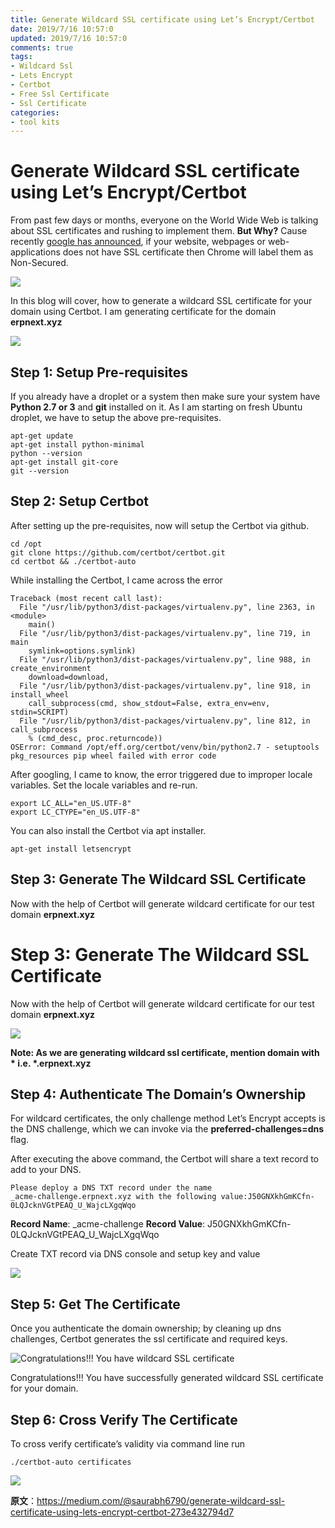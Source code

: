 ```yaml
---
title: Generate Wildcard SSL certificate using Let’s Encrypt/Certbot
date: 2019/7/16 10:57:0
updated: 2019/7/16 10:57:0
comments: true
tags:
- Wildcard Ssl
- Lets Encrypt
- Certbot
- Free Ssl Certificate
- Ssl Certificate
categories:
- tool kits
---
```


# Generate Wildcard SSL certificate using Let’s Encrypt/Certbot

From past few days or months, everyone on the World Wide Web is talking about SSL certificates and rushing to implement them. **But Why?** Cause recently [google has announced](https://blog.chromium.org/2017/04/next-steps-toward-more-connection.html), if your website, webpages or web-applications does not have SSL certificate then Chrome will label them as Non-Secured.

![](http://img-note.wuqianlin.cn/img-md/2019-07-16-025141.jpg)

In this blog will cover, how to generate a wildcard SSL certificate for your domain using Certbot. I am generating certificate for the domain **erpnext.xyz**

![](http://img-note.wuqianlin.cn/img-md/2019-07-16-025209.jpg)

## Step 1: Setup Pre-requisites

If you already have a droplet or a system then make sure your system have **Python 2.7 or 3** and **git** installed on it. As I am starting on fresh Ubuntu droplet, we have to setup the above pre-requisites.

```
apt-get update
apt-get install python-minimal
python --version
apt-get install git-core
git --version
```



## Step 2: Setup Certbot

After setting up the pre-requisites, now will setup the Certbot via github.

```
cd /opt
git clone https://github.com/certbot/certbot.git
cd certbot && ./certbot-auto
```

While installing the Certbot, I came across the error

```
Traceback (most recent call last):
  File "/usr/lib/python3/dist-packages/virtualenv.py", line 2363, in <module>
    main()
  File "/usr/lib/python3/dist-packages/virtualenv.py", line 719, in main
    symlink=options.symlink)
  File "/usr/lib/python3/dist-packages/virtualenv.py", line 988, in create_environment
    download=download,
  File "/usr/lib/python3/dist-packages/virtualenv.py", line 918, in install_wheel
    call_subprocess(cmd, show_stdout=False, extra_env=env, stdin=SCRIPT)
  File "/usr/lib/python3/dist-packages/virtualenv.py", line 812, in call_subprocess
    % (cmd_desc, proc.returncode))
OSError: Command /opt/eff.org/certbot/venv/bin/python2.7 - setuptools pkg_resources pip wheel failed with error code
```

After googling, I came to know, the error triggered due to improper locale variables. Set the locale variables and re-run.

```
export LC_ALL="en_US.UTF-8"
export LC_CTYPE="en_US.UTF-8"
```

You can also install the Certbot via apt installer.

```
apt-get install letsencrypt
```



## Step 3: Generate The Wildcard SSL Certificate

Now with the help of Certbot will generate wildcard certificate for our test domain **erpnext.xyz**

# Step 3: Generate The Wildcard SSL Certificate

Now with the help of Certbot will generate wildcard certificate for our test domain **erpnext.xyz**

![](http://img-note.wuqianlin.cn/img-md/2019-07-16-025342.jpg)

**Note: As we are generating wildcard ssl certificate, mention domain with \* i.e. \*.erpnext.xyz**



## Step 4: Authenticate The Domain’s Ownership

For wildcard certificates, the only challenge method Let’s Encrypt accepts is the DNS challenge, which we can invoke via the **preferred-challenges=dns** flag.

After executing the above command, the Certbot will share a text record to add to your DNS.

```
Please deploy a DNS TXT record under the name
_acme-challenge.erpnext.xyz with the following value:J50GNXkhGmKCfn-0LQJcknVGtPEAQ_U_WajcLXgqWqo
```

**Record Name**: _acme-challenge
**Record Value**: J50GNXkhGmKCfn-0LQJcknVGtPEAQ_U_WajcLXgqWqo

Create TXT record via DNS console and setup key and value

![](http://img-note.wuqianlin.cn/img-md/2019-07-16-025425.jpg)


## Step 5: Get The Certificate

Once you authenticate the domain ownership; by cleaning up dns challenges, Certbot generates the ssl certificate and required keys.

![Congratulations!!! You have wildcard SSL certificate](http://img-note.wuqianlin.cn/img-md/2019-07-16-025450.jpg)

Congratulations!!! You have successfully generated wildcard SSL certificate for your domain.



## Step 6: Cross Verify The Certificate

To cross verify certificate’s validity via command line run

```
./certbot-auto certificates
```

![](http://img-note.wuqianlin.cn/img-md/2019-07-16-025450.jpg)



**原文**：https://medium.com/@saurabh6790/generate-wildcard-ssl-certificate-using-lets-encrypt-certbot-273e432794d7